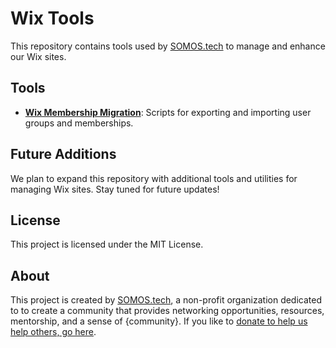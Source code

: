 # Wix Tools

This repository contains tools used by [SOMOS.tech](https://www.somos.tech/) to manage and enhance our Wix sites. 

## Tools

- **[Wix Membership Migration](migrate-wix-groups/)**: Scripts for exporting and importing user groups and memberships.

## Future Additions

We plan to expand this repository with additional tools and utilities for managing Wix sites. Stay tuned for future updates!

## License

This project is licensed under the MIT License.

## About

This project is created by [SOMOS.tech](https://www.somos.tech/), a non-profit organization dedicated to to create a community that provides networking opportunities, resources, mentorship, and a sense of {community}. If you like to [donate to help us help others, go here](https://www.somos.tech/donate).